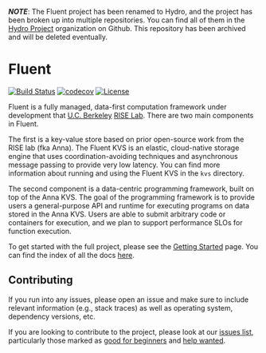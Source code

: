 ***NOTE***: The Fluent project has been renamed to Hydro, and the project has been broken up into multiple repositories. You can find all of them in the [Hydro Project](https://github.com/hydro-project) organization on Github. This repository has been archived and will be deleted eventually.

# Fluent

[![Build Status](https://travis-ci.com/hydro-project/fluent.svg?branch=master)](https://travis-ci.com/hydro-project/fluent)
[![codecov](https://codecov.io/gh/hydro-project/fluent/branch/master/graph/badge.svg)](https://codecov.io/gh/hydro-project/fluent)
[![License](https://img.shields.io/badge/license-Apache--2.0-blue.svg)](https://opensource.org/licenses/Apache-2.0)


Fluent is a fully managed, data-first computation framework under development that [U.C. Berkeley](https://www.berkeley.edu) [RISE Lab](https://rise.cs.berkeley.edu). There are two main components in Fluent. 

The first is a key-value store based on prior open-source work from the RISE lab (fka Anna). The Fluent KVS is an elastic, cloud-native storage engine that uses coordination-avoiding techniques and asynchronous message passing to provide very low latency. You can find more information about running and using the Fluent KVS in the `kvs` directory.

The second component is a data-centric programming framework, built on top of the Anna KVS. The goal of the programming framework is to provide users a general-purpose API and runtime for executing programs on data stored in the Anna KVS. Users are able to submit arbitrary code or containers for execution, and we plan to support performance SLOs for function execution. 

To get started with the full project, please see the [Getting Started](docs/getting-started.md) page. You can find the index of all the docs [here](docs/index.md).

## Contributing

If you run into any issues, please open an issue and make sure to include relevant information (e.g., stack traces) as well as operating system, dependency versions, etc.

If you are looking to contribute to the project, please look at our [issues list](https://github.com/fluent-project/fluent/issues), particularly those marked as [good for beginners](https://github.com/fluent-project/fluent/issues?q=is%3Aopen+is%3Aissue+label%3Abeginners) and [help wanted](https://github.com/fluent-project/fluent/labels/help%20wanted).
